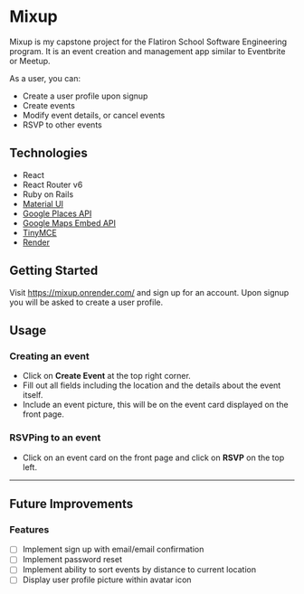 # Mixup

Mixup is my capstone project for the Flatiron School Software Engineering program. It is an event creation and management app similar to Eventbrite or Meetup.

As a user, you can:
- Create a user profile upon signup
- Create events
- Modify event details, or cancel events
- RSVP to other events

## Technologies

- React
- React Router v6
- Ruby on Rails
- [Material UI](https://mui.com/)
- [Google Places API](https://developers.google.com/maps/documentation/places/web-service/overview)
- [Google Maps Embed API](https://developers.google.com/maps/documentation/embed/get-started)
- [TinyMCE](https://www.tiny.cloud/)
- [Render](https://render.com/)

## Getting Started

Visit https://mixup.onrender.com/ and sign up for an account. Upon signup you will be asked to create a user profile.

## Usage

### Creating an event
- Click on **Create Event** at the top right corner.
- Fill out all fields including the location and the details about the event itself.
- Include an event picture, this will be on the event card displayed on the front page.
  
### RSVPing to an event
- Click on an event card on the front page and click on **RSVP** on the top left.

---
## Future Improvements
### Features

- [ ] Implement sign up with email/email confirmation
- [ ] Implement password reset
- [ ] Implement ability to sort events by distance to current location
- [ ] Display user profile picture within avatar icon
